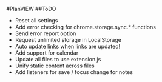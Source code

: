 #PlanVIEW
##ToDO
- Reset all settings
- Add error checking for chrome.storage.sync.* functions
- Send error report option
- Request unlimited storage in LocalStorage
- Auto update links when links are updated!
- Add support for calendar
- Update all files to use extension.js
- Unify static content across files
- Add listeners for save / focus change for notes

